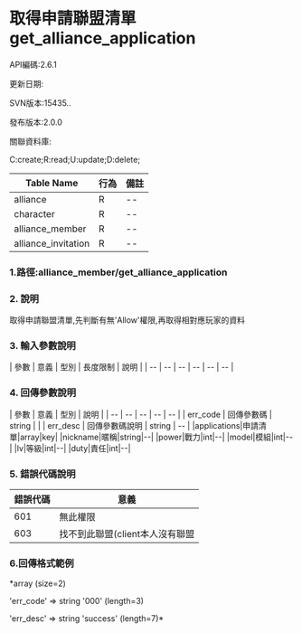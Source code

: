 

# 取得申請聯盟清單 get_alliance_application
API編碼:2.6.1

> 



更新日期:

> 

SVN版本:15435..

> 

發布版本:2.0.0

關聯資料庫:

C:create;R:read;U:update;D:delete;

|Table Name|行為|備註|
|--|--|--|
|alliance|R|--|
|character|R|--|
|alliance_member|R|--|
|alliance_invitation|R|--|
### 1.路徑:alliance_member/get_alliance_application

### 2. 說明

取得申請聯盟清單,先判斷有無'Allow'權限,再取得相對應玩家的資料

### 3. 輸入參數說明


| 參數 | 意義 | 型別 | 長度限制 | 說明 |
| -- | -- | -- | -- | -- | -- |


### 4. 回傳參數說明
| 參數 | 意義 | 型別 | 說明 |
| -- | -- | -- | -- | -- |
| err_code | 回傳參數碼 | string |  |
| err_desc | 回傳參數碼說明 | string | -- |
|applications|申請清單|array|key|
|nickname|暱稱|string|--|
|power|戰力|int|--|
|model|模組|int|--|
|lv|等級|int|--|
|duty|責任|int|--|


### 5. 錯誤代碼說明
|錯誤代碼|意義|
|--|--|
|601|無此權限|
|603|找不到此聯盟(client本人沒有聯盟|

### 6.回傳格式範例

*array (size=2)
> 


  'err_code' => string '000' (length=3)
> 


  'err_desc' => string 'success' (length=7)*



